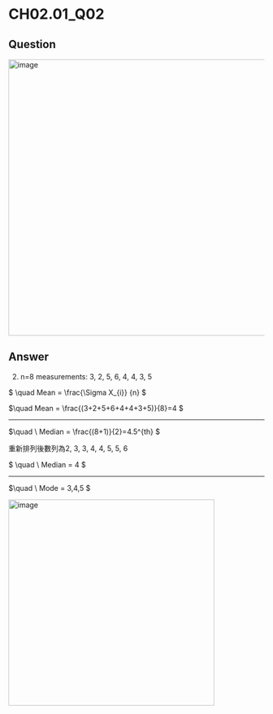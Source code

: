 # CH02.01_Q02
## Question
<img width="543" alt="image" src="https://github.com/user-attachments/assets/31e7f281-1fdd-4a1f-8c94-f0f99c4caa04">

## Answer  
2. n=8 measurements: 3, 2, 5, 6, 4, 4, 3, 5

$ \quad Mean = \frac{\Sigma X_{i}} {n} $

$\quad Mean = \frac{(3+2+5+6+4+4+3+5)}{8}=4 $

---

$\quad \ Median = \frac{(8+1)}{2}=4.5^{th} $

重新排列後數列為2, 3, 3, 4, 4, 5, 5, 6  

$ \quad \ Median = 4 $

---

$\quad \ Mode = 3,4,5 $

<img width="405" alt="image" src="https://github.com/user-attachments/assets/c38a5351-3c0e-4cb7-879c-1188e8eb29f3">
